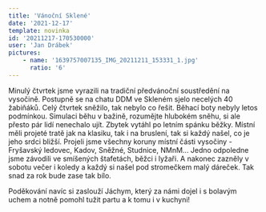 ```yaml
---
title: 'Vánoční Sklené'
date: '2021-12-17'
template: novinka
id: '20211217-170530000'
user: 'Jan Drábek'
pictures:
    - name: '1639757007135_IMG_20211211_153331_1.jpg'
      ratio: '6'
---
```

Minulý čtvrtek jsme vyrazili na tradiční předvánoční soustředění na vysočině. Postupně se na chatu DDM ve Skleném sjelo necelých 40 žabiňáků. Celý čtvrtek sněžilo, tak nebylo co řešit. Běhací boty nebyly letos podmínkou. Simulaci běhu v bažině, rozumějte hlubokém sněhu, si ale přesto pár lidí nenechalo ujít. Zbytek vytáhl po letním spánku běžky. Místní měli projeté tratě jak na klasiku, tak i na bruslení, tak si každý našel, co je jeho srdci bližší. Projeli jsme všechny koruny místní části vysočiny - Fryšavský ledovec, Kadov, Sněžné, Studnice, NMnM... Jedno odpoledne jsme závodili ve smíšených štafetách, běžci i lyžaři. A nakonec zazněly v sobotu večer i koledy a každý si našel pod stromečkem malý dáreček. Tak snad za rok bude zase tak bílo.

Poděkování navíc si zaslouží Jáchym, který za námi dojel i s bolavým uchem a notně pomohl tužit partu a k tomu i v kuchyni!
